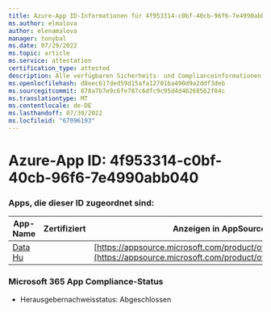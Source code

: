 ```yaml
---
title: Azure-App ID-Informationen für 4f953314-c0bf-40cb-96f6-7e4990abb040
ms.author: elmalova
author: elenamalova
manager: tonybal
ms.date: 07/29/2022
ms.topic: article
ms.service: attestation
certification_type: attested
description: Alle verfügbaren Sicherheits- und Complianceinformationen für 4f953314-c0bf-40cb-96f6-7e4990abb040.
ms.openlocfilehash: d8eec617ded59d15afa12701ba490d9a2ddf3deb
ms.sourcegitcommit: 878a7b7e9c6fe787c6dfc9c95d4d46268562f84c
ms.translationtype: MT
ms.contentlocale: de-DE
ms.lasthandoff: 07/30/2022
ms.locfileid: "67096193"
---
```

# <a name="azure-app-id-4f953314-c0bf-40cb-96f6-7e4990abb040"></a>Azure-App ID: 4f953314-c0bf-40cb-96f6-7e4990abb040


### <a name="apps-associated-with-this-id"></a>Apps, die dieser ID zugeordnet sind:
| **App-Name** | **Zertifiziert** | **Anzeigen in AppSource** |
|--------------|---------------|-----------------------|
| [Data Hu](../forward/WA200004262.md) |  | [https://appsource.microsoft.com/product/office/WA200004262](https://appsource.microsoft.com/product/office/WA200004262) |

### <a name="microsoft-365-app-compliance-status"></a>Microsoft 365 App Compliance-Status
- Herausgebernachweisstatus: Abgeschlossen
